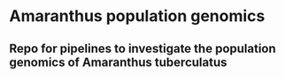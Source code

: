 # Amaranthus population genomics

## Repo for pipelines to investigate the population genomics of Amaranthus tuberculatus


